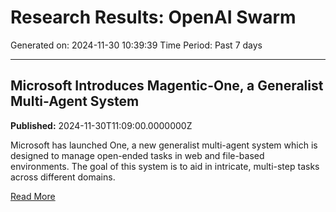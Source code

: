 # Research Results: OpenAI Swarm
Generated on: 2024-11-30 10:39:39
Time Period: Past 7 days

---


## Microsoft Introduces Magentic-One, a Generalist Multi-Agent System
**Published:** 2024-11-30T11:09:00.0000000Z

Microsoft has launched One, a new generalist multi-agent system which is designed to manage open-ended tasks in web and file-based environments. The goal of this system is to aid in intricate, multi-step tasks across different domains.

[Read More](https://www.infoq.com/news/2024/11/microsoft-magentic-one/)
